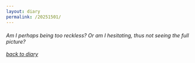 ```yaml
---
layout: diary
permalink: /20251501/
---
```

<div class="text">
    <h6 class="mt-1 ms-1">
        Am I perhaps being too reckless? Or am I hesitating, thus not seeing the full picture?<br/><br/>
        <a href="/diary/">back to diary</a>
    </h6>
</div>
